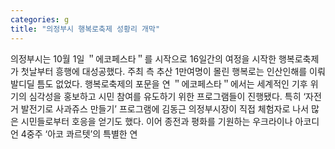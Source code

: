 ```yaml
---
categories: g
title: "의정부시 행복로축제 성황리 개막"
---
```

의정부시는 10월 1일 ＂에코페스타＂를 시작으로 16일간의 여정을 시작한 행복로축제가 첫날부터 흥행에 대성공했다. 주최 측 추산 1만여명이 몰린 행복로는 인산인해를 이뤄 발디딜 틈도 없었다. 행복로축제의 포문을 연 ＂에코페스타＂에서는 세계적인 기후 위기의 심각성을 홍보하고 시민 참여를 유도하기 위한 프로그램들이 진행됐다. 특히 ‘자전거 발전기로 사과쥬스 만들기’ 프로그램에 김동근 의정부시장이 직접 체험자로 나서 많은 시민들로부터 호응을 얻기도 했다. 이어 종전과 평화를 기원하는 우크라이나 아코디언 4중주 ‘아코 콰르텟’의 특별한 연